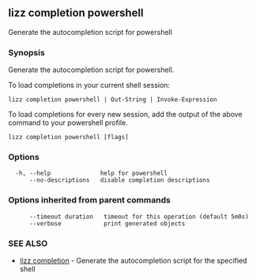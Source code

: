 ## lizz completion powershell

Generate the autocompletion script for powershell

### Synopsis

Generate the autocompletion script for powershell.

To load completions in your current shell session:

	lizz completion powershell | Out-String | Invoke-Expression

To load completions for every new session, add the output of the above command
to your powershell profile.


```
lizz completion powershell [flags]
```

### Options

```
  -h, --help              help for powershell
      --no-descriptions   disable completion descriptions
```

### Options inherited from parent commands

```
      --timeout duration   timeout for this operation (default 5m0s)
      --verbose            print generated objects
```

### SEE ALSO

* [lizz completion](../lizz_completion/)	 - Generate the autocompletion script for the specified shell

